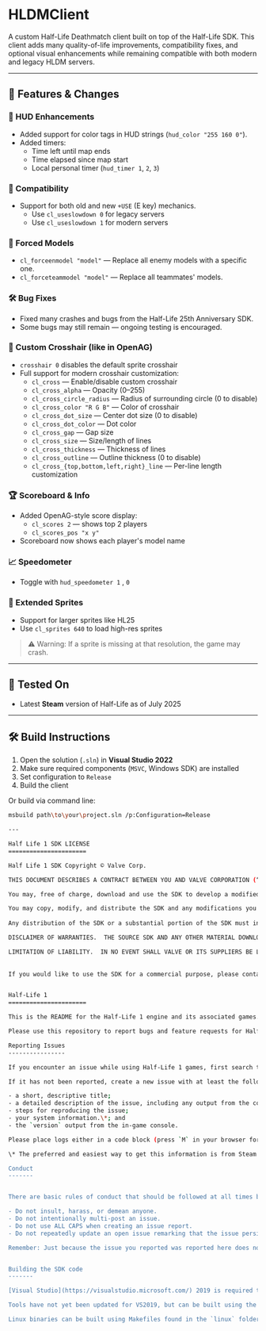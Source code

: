 # HLDMClient

A custom Half-Life Deathmatch client built on top of the Half-Life SDK. This client adds many quality-of-life improvements, compatibility fixes, and optional visual enhancements while remaining compatible with both modern and legacy HLDM servers.

---

## 🚀 Features & Changes

### 🎨 HUD Enhancements
- Added support for color tags in HUD strings (`hud_color "255 160 0"`).
- Added timers:
  - Time left until map ends
  - Time elapsed since map start
  - Local personal timer (`hud_timer 1`, `2`, `3`)

### 🔧 Compatibility
- Support for both old and new `+USE` (E key) mechanics.
  - Use `cl_useslowdown 0` for legacy servers
  - Use `cl_useslowdown 1` for modern servers

### 👕 Forced Models
- `cl_forceenmodel "model"` — Replace all enemy models with a specific one.
- `cl_forceteammodel "model"` — Replace all teammates' models.

### 🛠️ Bug Fixes
- Fixed many crashes and bugs from the Half-Life 25th Anniversary SDK.
- Some bugs may still remain — ongoing testing is encouraged.

### 🎯 Custom Crosshair (like in OpenAG)
- `crosshair 0` disables the default sprite crosshair
- Full support for modern crosshair customization:
  - `cl_cross` — Enable/disable custom crosshair
  - `cl_cross_alpha` — Opacity (0–255)
  - `cl_cross_circle_radius` — Radius of surrounding circle (0 to disable)
  - `cl_cross_color "R G B"` — Color of crosshair
  - `cl_cross_dot_size` — Center dot size (0 to disable)
  - `cl_cross_dot_color` — Dot color
  - `cl_cross_gap` — Gap size
  - `cl_cross_size` — Size/length of lines
  - `cl_cross_thickness` — Thickness of lines
  - `cl_cross_outline` — Outline thickness (0 to disable)
  - `cl_cross_{top,bottom,left,right}_line` — Per-line length customization

### 🏆 Scoreboard & Info
- Added OpenAG-style score display:
  - `cl_scores 2` — shows top 2 players
  - `cl_scores_pos "x y"`
- Scoreboard now shows each player's model name

### 📈 Speedometer
- Toggle with `hud_speedometer 1` , `0`

### 🌟 Extended Sprites
- Support for larger sprites like HL25
- Use `cl_sprites 640` to load high-res sprites
> ⚠️ Warning: If a sprite is missing at that resolution, the game may crash.

---

## 🧪 Tested On
- Latest **Steam** version of Half-Life as of July 2025

---

## 🛠 Build Instructions

1. Open the solution (`.sln`) in **Visual Studio 2022**
2. Make sure required components (`MSVC`, Windows SDK) are installed
3. Set configuration to `Release`
4. Build the client

Or build via command line:
```bash
msbuild path\to\your\project.sln /p:Configuration=Release

---

Half Life 1 SDK LICENSE
======================

Half Life 1 SDK Copyright © Valve Corp.

THIS DOCUMENT DESCRIBES A CONTRACT BETWEEN YOU AND VALVE CORPORATION (“Valve”).  PLEASE READ IT BEFORE DOWNLOADING OR USING THE HALF LIFE 1 SDK (“SDK”). BY DOWNLOADING AND/OR USING THE SOURCE ENGINE SDK YOU ACCEPT THIS LICENSE. IF YOU DO NOT AGREE TO THE TERMS OF THIS LICENSE PLEASE DON’T DOWNLOAD OR USE THE SDK.

You may, free of charge, download and use the SDK to develop a modified Valve game running on the Half-Life engine.  You may distribute your modified Valve game in source and object code form, but only for free. Terms of use for Valve games are found in the Steam Subscriber Agreement located here: https://store.steampowered.com/subscriber_agreement/ 

You may copy, modify, and distribute the SDK and any modifications you make to the SDK in source and object code form, but only for free.  Any distribution of this SDK must include this license.txt and third_party_licenses.txt.  
 
Any distribution of the SDK or a substantial portion of the SDK must include the above copyright notice and the following: 

DISCLAIMER OF WARRANTIES.  THE SOURCE SDK AND ANY OTHER MATERIAL DOWNLOADED BY LICENSEE IS PROVIDED “AS IS”.  VALVE AND ITS SUPPLIERS DISCLAIM ALL WARRANTIES WITH RESPECT TO THE SDK, EITHER EXPRESS OR IMPLIED, INCLUDING, BUT NOT LIMITED TO, IMPLIED WARRANTIES OF MERCHANTABILITY, NON-INFRINGEMENT, TITLE AND FITNESS FOR A PARTICULAR PURPOSE.  

LIMITATION OF LIABILITY.  IN NO EVENT SHALL VALVE OR ITS SUPPLIERS BE LIABLE FOR ANY SPECIAL, INCIDENTAL, INDIRECT, OR CONSEQUENTIAL DAMAGES WHATSOEVER (INCLUDING, WITHOUT LIMITATION, DAMAGES FOR LOSS OF BUSINESS PROFITS, BUSINESS INTERRUPTION, LOSS OF BUSINESS INFORMATION, OR ANY OTHER PECUNIARY LOSS) ARISING OUT OF THE USE OF OR INABILITY TO USE THE ENGINE AND/OR THE SDK, EVEN IF VALVE HAS BEEN ADVISED OF THE POSSIBILITY OF SUCH DAMAGES.  
 
 
If you would like to use the SDK for a commercial purpose, please contact Valve at sourceengine@valvesoftware.com.


Half-Life 1
======================

This is the README for the Half-Life 1 engine and its associated games.

Please use this repository to report bugs and feature requests for Half-Life 1 related products.

Reporting Issues
----------------

If you encounter an issue while using Half-Life 1 games, first search the [issue list](https://github.com/ValveSoftware/halflife/issues) to see if it has already been reported. Include closed issues in your search.

If it has not been reported, create a new issue with at least the following information:

- a short, descriptive title;
- a detailed description of the issue, including any output from the command line;
- steps for reproducing the issue;
- your system information.\*; and
- the `version` output from the in-game console.

Please place logs either in a code block (press `M` in your browser for a GFM cheat sheet) or a [gist](https://gist.github.com).

\* The preferred and easiest way to get this information is from Steam's Hardware Information viewer from the menu (`Help -> System Information`). Once your information appears: right-click within the dialog, choose `Select All`, right-click again, and then choose `Copy`. Paste this information into your report, preferably in a code block.

Conduct
-------


There are basic rules of conduct that should be followed at all times by everyone participating in the discussions.  While this is generally a relaxed environment, please remember the following:

- Do not insult, harass, or demean anyone.
- Do not intentionally multi-post an issue.
- Do not use ALL CAPS when creating an issue report.
- Do not repeatedly update an open issue remarking that the issue persists.

Remember: Just because the issue you reported was reported here does not mean that it is an issue with Half-Life.  As well, should your issue not be resolved immediately, it does not mean that a resolution is not being researched or tested.  Patience is always appreciated.


Building the SDK code
-------

[Visual Studio](https://visualstudio.microsoft.com/) 2019 is required to build mod DLLs on Windows. In the Visual Studio installer, install "**Desktop development with C++**" under "**Workloads**" and "**C++ MFC for latest v142 build tools (x86 & x64)**" under "**Individual components**". VS2019 projects can be found in the `projects\vs2019` folder.

Tools have not yet been updated for VS2019, but can be built using the VS2010 projects in the `projects\vs2010` folder. See the `readme.txt` file there.

Linux binaries can be built using Makefiles found in the `linux` folder. They expect to be built / run in the [Steam Runtime "scout" environment](https://gitlab.steamos.cloud/steamrt/scout/sdk). The built binaries are copied to a directory called `game` at the same level as the root directory for the git repository. You can set `CREATE_OUTPUT_DIRS=1` while building to create the output directory structure automatically.

